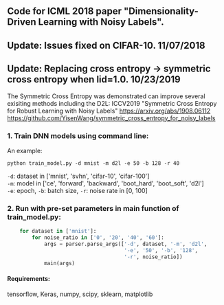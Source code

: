 ## Code for ICML 2018 paper "Dimensionality-Driven Learning with Noisy Labels".

## Update: Issues fixed on CIFAR-10. 11/07/2018
## Update: Replacing cross entropy -> symmetric cross entropy when lid=1.0. 10/23/2019

The Symmetric Cross Entropy was demonstrated can improve several exisiting methods including the D2L:
ICCV2019 "Symmetric Cross Entropy for Robust Learning with Noisy Labels"
https://arxiv.org/abs/1908.06112
https://github.com/YisenWang/symmetric_cross_entropy_for_noisy_labels

### 1. Train DNN models using command line:

An example: <br/>

```
python train_model.py -d mnist -m d2l -e 50 -b 128 -r 40 
```

`-d`: dataset in ['mnist', 'svhn', 'cifar-10', 'cifar-100'] <br/>
`-m`: model in ['ce', 'forward', 'backward', 'boot_hard', 'boot_soft', 'd2l'] <br/>
`-e`: epoch, `-b`: batch size, `-r`: noise rate in [0, 100] <br/> 


### 2. Run with pre-set parameters in main function of train_model.py:
```python
    for dataset in ['mnist']:
        for noise_ratio in ['0', '20', '40', '60']:
            args = parser.parse_args(['-d', dataset, '-m', 'd2l',
                                      '-e', '50', '-b', '128',
                                      '-r', noise_ratio])
            main(args)
```

#### Requirements:
tensorflow, Keras, numpy, scipy, sklearn, matplotlib
